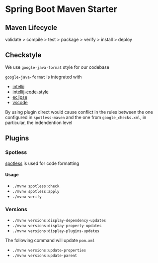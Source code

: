 # Spring Boot Maven Starter

## Maven Lifecycle

validate > compile > test > package > verify > install > deploy

## Checkstyle

We use `google-java-format` style for our codebase

`google-java-format` is integrated with

- [intellij](https://plugins.jetbrains.com/plugin/8527-google-java-format/)
- [intellij-code-style](https://raw.githubusercontent.com/google/styleguide/gh-pages/intellij-java-google-style.xml)
- [eclipse](https://github.com/google/google-java-format/releases)
- [vscode](https://marketplace.visualstudio.com/items?itemName=shengchen.vscode-checkstyle)

By using plugin direct would cause conflict in the rules between the one configured in `spotless-maven` and the one from `google_checks.xml`, in particular, the indendention level

## Plugins

### Spotless

[spotless](https://github.com/diffplug/spotless) is used for code formatting

#### Usage

- `./mvnw spotless:check`
- `./mvnw spotless:apply`
- `./mvnw verify`

### Versions

- `./mvnw versions:display-dependency-updates`
- `./mvnw versions:display-property-updates`
- `./mvnw versions:display-plugins-updates`

The following command will update `pom.xml`

- `./mvnw versions:update-properties`
- `./mvnw versions:update-parent`